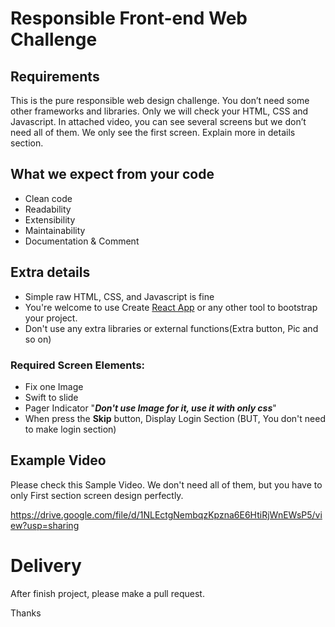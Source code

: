 # Responsible Front-end Web Challenge

## Requirements 

This is the pure responsible web design challenge. You don’t need some other frameworks and libraries. Only we will check your HTML, CSS and Javascript. In attached video, you can see several screens but we don’t need all of them. We only see the first screen. Explain more in details section. 

## What we expect from your code

* Clean code
* Readability
* Extensibility
* Maintainability
* Documentation & Comment

## Extra details
* Simple raw HTML, CSS, and Javascript is fine 
* You're welcome to use Create [React App](https://reactjs.org/docs/create-a-new-react-app.html) or any other tool to bootstrap your project. 
* Don't use any extra libraries or external functions(Extra button, Pic and so on)

### Required Screen Elements: 

* Fix one Image 
* Swift to slide
* Pager Indicator "**_Don't use Image for it, use it with only css_**"
* When press the **Skip** button, Display Login Section (BUT, You don't need to make login section)


## Example Video
Please check this Sample Video. We don't need all of them, but you have to only First section screen design perfectly. 

https://drive.google.com/file/d/1NLEctgNembqzKpzna6E6HtiRjWnEWsP5/view?usp=sharing


# Delivery
After finish project, please make a pull request.


Thanks



